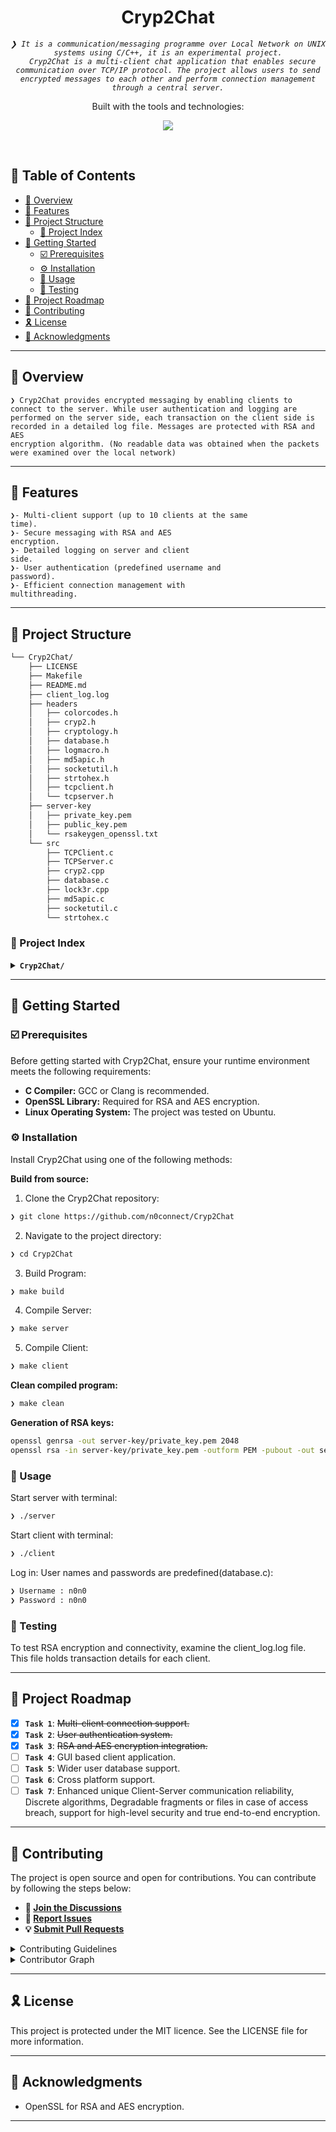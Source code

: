 <p align="center">
  
</p>
<p align="center"><h1 align="center">Cryp2Chat</h1></p>
<p align="center">
	<em><code>❯ It is a communication/messaging programme over Local Network on UNIX systems using C/C++, it is an experimental project.
  Cryp2Chat is a multi-client chat application that enables secure communication over TCP/IP protocol. The project allows users to send encrypted messages to each other and perform connection management through a central server.</code></em>
</p>
<p align="center">
	<!-- Shields.io badges disabled, using skill icons. --></p>
<p align="center">Built with the tools and technologies:</p>
<p align="center">
	<a href="https://skillicons.dev">
		<img src="https://skillicons.dev/icons?i=vscode,c,cpp,md,linux&theme=dark">
	</a></p>
<br>

## 🔗 Table of Contents

- [📍 Overview](#-overview)
- [👾 Features](#-features)
- [📁 Project Structure](#-project-structure)
  - [📂 Project Index](#-project-index)
- [🚀 Getting Started](#-getting-started)
  - [☑️ Prerequisites](#-prerequisites)
  - [⚙️ Installation](#-installation)
  - [🤖 Usage](#🤖-usage)
  - [🧪 Testing](#🧪-testing)
- [📌 Project Roadmap](#-project-roadmap)
- [🔰 Contributing](#-contributing)
- [🎗 License](#-license)
- [🙌 Acknowledgments](#-acknowledgments)

---

## 📍 Overview

<code>❯ Cryp2Chat provides encrypted messaging by enabling clients to connect to the server. While user authentication and logging are performed on the server side, each transaction on the client side is recorded in a detailed log file. Messages are protected with RSA and AES encryption algorithm. (No readable data was obtained when the packets were examined over the local network)</code>

---

## 👾 Features
<code>❯- Multi-client support (up to 10 clients at the same time).</code><br>
<code>❯- Secure messaging with RSA and AES encryption.</code><br>
<code>❯- Detailed logging on server and client side.</code><br>
<code>❯- User authentication (predefined username and password).</code><br>
<code>❯- Efficient connection management with multithreading.</code><br>

---

## 📁 Project Structure

```sh
└── Cryp2Chat/
    ├── LICENSE
    ├── Makefile
    ├── README.md
    ├── client_log.log
    ├── headers
    │   ├── colorcodes.h
    │   ├── cryp2.h
    │   ├── cryptology.h
    │   ├── database.h
    │   ├── logmacro.h
    │   ├── md5apic.h
    │   ├── socketutil.h
    │   ├── strtohex.h
    │   ├── tcpclient.h
    │   └── tcpserver.h
    ├── server-key
    │   ├── private_key.pem
    │   ├── public_key.pem
    │   └── rsakeygen_openssl.txt
    └── src
        ├── TCPClient.c
        ├── TCPServer.c
        ├── cryp2.cpp
        ├── database.c
        ├── lock3r.cpp
        ├── md5apic.c
        ├── socketutil.c
        └── strtohex.c
```


### 📂 Project Index
<details closed>
	<summary><b><code>Cryp2Chat/</code></b></summary>
	<details>
		<summary><b>Makefile</b></summary>
		<blockquote>
			<table>
			<tr>
				<td><b>Makefile</b></td>
				<td>The instruction file used to compile the project.</td>
			</tr>
			</table>
		</blockquote>
	</details>
	<details>
		<summary><b>src</b></summary>
		<blockquote>
			<table>
			<tr>
				<td><b>TCPClient.c</b></td>
				<td>Contains functions necessary for the client side.</td>
			</tr>
			<tr>
				<td><b>TCPServer.c</b></td>
				<td>Contains functions necessary for the server side.</td>
			</tr>
			<tr>
				<td><b>cryp2.cpp</b></td>
				<td>Includes code related to encryption functions.</td>
			</tr>
			<tr>
				<td><b>database.c</b></td>
				<td>Handles user authentication and database functions.</td>
			</tr>
			<tr>
				<td><b>strtohex.c</b></td>
				<td>Handles the conversion of strings to hexadecimal format and back.</td>
			</tr>
			<tr>
				<td><b>lock3r.cpp</b></td>
				<td>Includes code related to encryption or connection management.</td>
			</tr>
			<tr>
				<td><b>md5apic.c</b></td>
				<td>Implements MD5-based hashing functions.</td>
			</tr>
			<tr>
				<td><b>socketutil.c</b></td>
				<td>Manages socket operations and utility functions.</td>
			</tr>
			</table>
		</blockquote>
	</details>
	<details>
		<summary><b>server-key</b></summary>
		<blockquote>
			<table>
			<tr>
				<td><b>rsakeygen_openssl.txt</b></td>
				<td>Commands for generating RSA keys.</td>
			</tr>
			</table>
		</blockquote>
	</details>
	<details>
		<summary><b>headers</b></summary>
		<blockquote>
			<table>
			<tr>
				<td><b>logmacro.h</b></td>
				<td>Macro definitions for logging operations.</td>
			</tr>
			<tr>
				<td><b>cryp2.h</b></td>
				<td>Header file for encryption-related functions.</td>
			</tr>
			<tr>
				<td><b>md5apic.h</b></td>
				<td>Header file for MD5 operations.</td>
			</tr>
			<tr>
				<td><b>strtohex.h</b></td>
				<td>Header file for string and hex conversions.</td>
			</tr>
			<tr>
				<td><b>socketutil.h</b></td>
				<td>Header file for socket operations.</td>
			</tr>
			<tr>
				<td><b>database.h</b></td>
				<td>Header file for database functions.</td>
			</tr>
			<tr>
				<td><b>cryptology.h</b></td>
				<td>Header file for cryptographic operations.</td>
			</tr>
			<tr>
				<td><b>tcpclient.h</b></td>
				<td>Header file for the client side.</td>
			</tr>
			<tr>
				<td><b>tcpserver.h</b></td>
				<td>Header file for the server side.</td>
			</tr>
			<tr>
				<td><b>colorcodes.h</b></td>
				<td>Defines color codes for terminal output.</td>
			</tr>
			</table>
		</blockquote>
	</details>
</details> 

---
## 🚀 Getting Started

### ☑️ Prerequisites

Before getting started with Cryp2Chat, ensure your runtime environment meets the following requirements:

- **C Compiler:** GCC or Clang is recommended.
- **OpenSSL Library:** Required for RSA and AES encryption.
- **Linux Operating System:** The project was tested on Ubuntu.


### ⚙️ Installation

Install Cryp2Chat using one of the following methods:

**Build from source:**

1. Clone the Cryp2Chat repository:
```sh
❯ git clone https://github.com/n0connect/Cryp2Chat
```

2. Navigate to the project directory:
```sh
❯ cd Cryp2Chat
```

3. Build Program:
```sh
❯ make build
```

4. Compile Server:
```sh
❯ make server
```

5. Compile Client:
```sh
❯ make client
```

**Clean compiled program:**
```sh
❯ make clean
```
**Generation of RSA keys:**
```sh
openssl genrsa -out server-key/private_key.pem 2048
openssl rsa -in server-key/private_key.pem -outform PEM -pubout -out server-key/public_key.pem
```

### 🤖 Usage
Start server with terminal:
```sh
❯ ./server
```
Start client with terminal:
```sh
❯ ./client
```
Log in: User names and passwords are predefined(database.c):
```sh
❯ Username : n0n0
❯ Password : n0n0
```

### 🧪 Testing
To test RSA encryption and connectivity, examine the client_log.log file. This file holds transaction details for each client.

---
## 📌 Project Roadmap

- [X] **`Task 1`**: <strike>Multi-client connection support.</strike>
- [X] **`Task 2`**: <strike>User authentication system.</strike>
- [x] **`Task 3`**: <strike>RSA and AES encryption integration.</strike>
- [ ] **`Task 4`**: GUI based client application.
- [ ] **`Task 5`**: Wider user database support.
- [ ] **`Task 6`**: Cross platform support.
- [ ] **`Task 7`**: Enhanced unique Client-Server communication reliability, Discrete algorithms, Degradable fragments or files in case of access breach, support for high-level security and true end-to-end encryption.

---

## 🔰 Contributing
The project is open source and open for contributions. You can contribute by following the steps below:
- **💬 [Join the Discussions](https://github.com/n0connect/Cryp2Chat/discussions)**
- **🐛 [Report Issues](https://github.com/n0connect/Cryp2Chat/issues)**
- **💡 [Submit Pull Requests](https://github.com/n0connect/Cryp2Chat/blob/main/CONTRIBUTING.md)**

<details closed>
<summary>Contributing Guidelines</summary>

1. **Fork the Repository**: Start by forking the project repository to your github account.
2. **Clone Locally**: Clone the forked repository to your local machine using a git client.
   ```sh
   git clone https://github.com/n0connect/Cryp2Chat
   ```
3. **Create a New Branch**: Always work on a new branch, giving it a descriptive name.
   ```sh
   git checkout -b new-feature-x
   ```
4. **Make Your Changes**: Develop and test your changes locally.
5. **Commit Your Changes**: Commit with a clear message describing your updates.
   ```sh
   git commit -m 'Implemented new feature x.'
   ```
6. **Push to github**: Push the changes to your forked repository.
   ```sh
   git push origin new-feature-x
   ```
7. **Submit a Pull Request**: Create a PR against the original project repository. Clearly describe the changes and their motivations.
8. **Review**: Once your PR is reviewed and approved, it will be merged into the main branch. Congratulations on your contribution!
</details>

<details closed>
<summary>Contributor Graph</summary>
<br>
<p align="left">
   <a href="https://github.com{/n0connect/Cryp2Chat/}graphs/contributors">
      <img src="https://contrib.rocks/image?repo=n0connect/Cryp2Chat">
   </a>
</p>
</details>

---

## 🎗 License

This project is protected under the MIT licence. See the LICENSE file for more information.

---

## 🙌 Acknowledgments

- OpenSSL for RSA and AES encryption.

---
